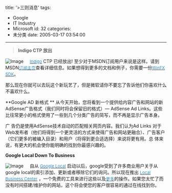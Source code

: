 title: '>三则消息'
tags:
  - Google
  - IT Industry
  - Microsoft
id: 32
categories:
  - 未分类
date: 2005-03-17 03:54:00
---

>**Indigo CTP 放出**

![Image](http://www.alphatom.com/images/stories/product/indigosmall.jpg)     [<font size="2" color="#308cc0">Indigo</font>](http://msdn.microsoft.com/Longhorn/understanding/pillars/Indigo/default.aspx) CTP 已经放出! 至少对于MSDN订阅用户来说是这样。请到MSDN[<font size="2" color="#308cc0">订阅主页</font>](http://msdn.microsoft.com/subscriptions/default.aspx)查看详细信息。如果想得到更多的文档和例子，你需要一份[<font size="2" color="#308cc0">WinFX SDK</font>](http://winfx.msdn.microsoft.com/)。

那么现在你就可以去玩这个新玩艺了，但是微软请你不要忘了告诉他们你喜欢什么不喜欢什么。

**Google AD 新格式
**
从今天开始，您将看到一个提供给内容广告和网站的新AdSense广告格式（我们同时将会保留旧的格式）— AdSense Ad Links。这些比往常更小的格式使用了一些到几个分类广告的简写，而不再是显示广告本身。
<script type="text/javascript"><!-- google_ad_client = "pub-2992096860217679"; google_ad_width = 120; google_ad_height = 90; google_ad_format = "120x90_0ads_al"; google_ad_channel =""; google_color_border = "B4D0DC"; google_color_bg = "ECF8FF"; google_color_link = "0000CC"; google_color_url = "008000"; google_color_text = "6F6F6F"; //--></script> <script type="text/javascript"> </script>

广 告仍是使用AdSense技术自动的匹配相关网页内容。我们认为Ad Links 对于Web发布者（他们将得到一个更灵活的方式来使得广告和网站更融合）、广告客户（它们更多的被编入目录）和用户（将得到更合适选择）来说将更有用。总 体来说，有更大的机会使你能明确的找到你最感兴趣的。

**Google Local Down To Business**

![Image](http://www.alphatom.com/images/stories/product/google_logo_40wht.gif)     自从 [<font size="2" color="#308cc0">Google Local</font>](http://local.google.com/) 启动以后，google受到了许多商业用户关于从google local的索引添加、更新或者移除它们的询问。所以现在推出 [<font size="2" color="#308cc0">Local Business Center</font>](http://www.google.com/local/add) ，一个免费的工具来进行这些以及[<font size="2" color="#308cc0">更多</font>](http://www.google.com/help/faq_local.html)的操作。如果您太忙了而没有时间搭建/维护你的网站，这个将会使您的客户很容易的通过在线找到你。